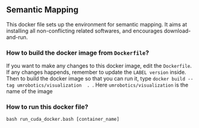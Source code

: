 ## Semantic Mapping
This docker file sets up the environment for semantic mapping. It aims at installing all non-conflicting related softwares, and encourages download-and-run.


### How to build the docker image from `Dockerfile`?
If you want to make any changes to this docker image, edit the `Dockerfile`. If any changes happends, remember to update the `LABEL version` inside. 
Then to build the docker image so that you can run it, type `docker build --tag umrobotics/visualization  . `. Here `umrobotics/visualization` is the name of the image


### How to run this docker file?
`bash run_cuda_docker.bash [container_name]`
